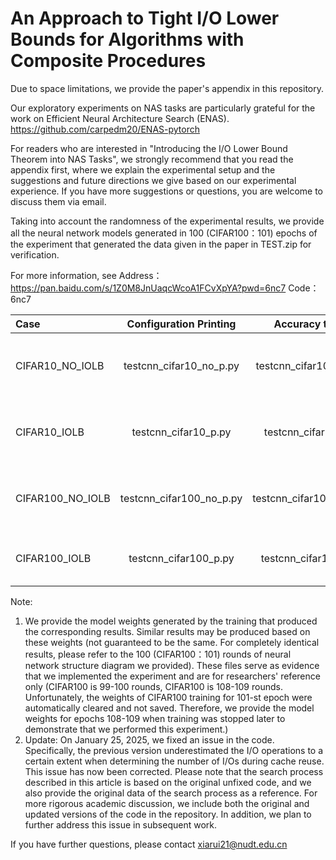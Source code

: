 # An Approach to Tight I/O Lower Bounds for Algorithms with Composite Procedures

Due to space limitations, we provide the paper's appendix in this repository.

Our exploratory experiments on NAS tasks are particularly grateful for the work on Efficient Neural Architecture Search (ENAS).
https://github.com/carpedm20/ENAS-pytorch

For readers who are interested in "Introducing the I/O Lower Bound Theorem into NAS Tasks", we strongly recommend that you read the appendix first, where we explain the experimental setup and the suggestions and future directions we give based on our experimental experience. If you have more suggestions or questions, you are welcome to discuss them via email.

Taking into account the randomness of the experimental results, we provide all the neural network models generated in 100 (CIFAR100：101) epochs of the experiment that generated the data given in the paper in TEST.zip for verification.

For more information, see 
Address：https://pan.baidu.com/s/1Z0M8JnUaqcWcoA1FCvXpYA?pwd=6nc7 
Code：6nc7 


| Case |   Configuration Printing    |      Accuracy test      | Structure diagram     |
|:-----|:--------------------:|:------------------:|:------------------:|
| CIFAR10_NO_IOLB    |  testcnn_cifar10_no_p.py   |   testcnn_cifar10_no.py   | CIFAR10_2024-03-29_15-11-05_NO\networks\099-010000-73.9943-best |
| CIFAR10_IOLB  |  testcnn_cifar10_p.py  | testcnn_cifar10.py  | CIFAR10_2024-03-29_15-11-35\networks\099-010000-35.8451-best |
| CIFAR100_NO_IOLB  |  testcnn_cifar100_no_p.py |  testcnn_cifar100_no.py | CIFAR100_2024-04-04_18-00-10_No\networks\100-010100-14.7985-best |
| CIFAR100_IOLB|  testcnn_cifar100_p.py |    testcnn_cifar100.py    | CIFAR100_2024-04-04_18-00-14\networks\100-010100-0.1335-best |

Note: 
1. We provide the model weights generated by the training that produced the corresponding results. Similar results may be produced based on these weights (not guaranteed to be the same. For completely identical results, please refer to the 100 (CIFAR100：101) rounds of neural network structure diagram we provided). These files serve as evidence that we implemented the experiment and are for researchers' reference only (CIFAR100 is 99-100 rounds, CIFAR100 is 108-109 rounds. Unfortunately, the weights of CIFAR100 training for 101-st epoch were automatically cleared and not saved. Therefore, we provide the model weights for epochs 108-109 when training was stopped later to demonstrate that we performed this experiment.)
2. Update: On January 25, 2025, we fixed an issue in the code. Specifically, the previous version underestimated the I/O operations to a certain extent when determining the number of I/Os during cache reuse. This issue has now been corrected. Please note that the search process described in this article is based on the original unfixed code, and we also provide the original data of the search process as a reference. For more rigorous academic discussion, we include both the original and updated versions of the code in the repository. In addition, we plan to further address this issue in subsequent work.

If you have further questions, please contact xiarui21@nudt.edu.cn
